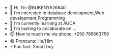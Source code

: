 - 👋 Hi, I’m @BUKENYA26840
- 👀 I’m interested in database development,Web development,Programming
- 🌱 I’m currently learning at AUCA
- 💞️ I’m looking to collaborate on ...
- 📫 How to reach me via phone: +250 786563756
- 😄 Pronouns: He/Him
- ⚡ Fun fact: Smart boy

<!---
BUKENYA26840/BUKENYA26840 is a ✨ special ✨ repository because its `README.md` (this file) appears on your GitHub profile.
You can click the Preview link to take a look at your changes.
--->
